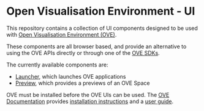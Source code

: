 # Open Visualisation Environment - UI

This repository contains a collection of UI components designed to be used with [Open Visualisation Environment (OVE)](https://github.com/ove/ove).

These components are all browser based, and provide an alternative to using the OVE APIs directly or through one of the [OVE SDKs](http://github.com/ove/ove-sdks). 

The currently available components are:

* [Launcher](packages/ove-ui-launcher/README.md), which launches OVE applications
* [Preview](packages/ove-ui-preview/README.md), which provides a previews of an OVE Space 

OVE must be installed before the OVE UIs can be used. The [OVE Documentation](https://ove.readthedocs.io/en/stable/) provides [installation instructions](https://ove.readthedocs.io/en/stable/docs/INSTALLATION.html) and a [user guide](https://ove.readthedocs.io/en/stable/docs/USAGE.html).

